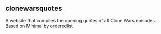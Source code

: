 ## clonewarsquotes

A website that compiles the opening quotes of all Clone Wars episodes. Based on [Minimal](https://github.com/pages-themes/minimal) by [orderedlist](https://github.com/orderedlist)
